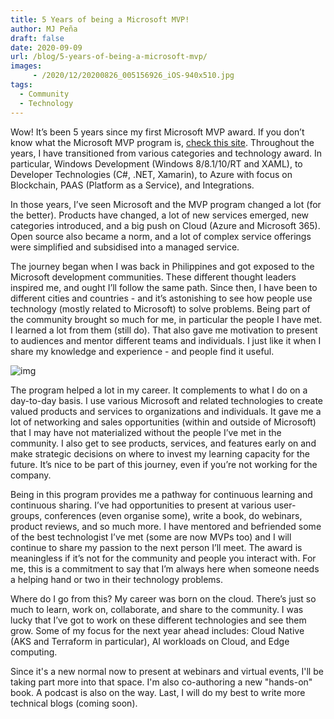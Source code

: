 ```yaml
---
title: 5 Years of being a Microsoft MVP!
author: MJ Peña
draft: false
date: 2020-09-09
url: /blog/5-years-of-being-a-microsoft-mvp/
images: 
     - /2020/12/20200826_005156926_iOS-940x510.jpg
tags:
  - Community
  - Technology
---
```


Wow! It’s been 5 years since my first Microsoft MVP award. If you don’t know what the Microsoft MVP program is, [check this site](https://mvp.microsoft.com/). Throughout the years, I have transitioned from various categories and technology award. In particular, Windows Development (Windows 8/8.1/10/RT and XAML), to Developer Technologies (C#, .NET, Xamarin), to Azure with focus on Blockchain, PAAS (Platform as a Service), and Integrations.

In those years, I’ve seen Microsoft and the MVP program changed a lot (for the better). Products have changed, a lot of new services emerged, new categories introduced, and a big push on Cloud (Azure and Microsoft 365). Open source also became a norm, and a lot of complex service offerings were simplified and subsidised into a managed service.

The journey began when I was back in Philippines and got exposed to the Microsoft development communities. These different thought leaders inspired me, and ought I’ll follow the same path. Since then, I have been to different cities and countries - and it’s astonishing to see how people use technology (mostly related to Microsoft) to solve problems. Being part of the community brought so much for me, in particular the people I have met. I learned a lot from them (still do). That also gave me motivation to present to audiences and mentor different teams and individuals. I just like it when I share my knowledge and experience - and people find it useful.

![img](/2020/12/20200826_005156926_iOS-1024x768.jpg)

The program helped a lot in my career. It complements to what I do on a day-to-day basis. I use various Microsoft and related technologies to create valued products and services to organizations and individuals. It gave me a lot of networking and sales opportunities (within and outside of Microsoft) that I may have not materialized without the people I’ve met in the community. I also get to see products, services, and features early on and make strategic decisions on where to invest my learning capacity for the future. It’s nice to be part of this journey, even if you’re not working for the company.

Being in this program provides me a pathway for continuous learning and continuous sharing. I’ve had opportunities to present at various user-groups, conferences (even organise some), write a book, do webinars, product reviews, and so much more. I have mentored and befriended some of the best technologist I’ve met (some are now MVPs too) and I will continue to share my passion to the next person I’ll meet. The award is meaningless if it’s not for the community and people you interact with. For me, this is a commitment to say that I’m always here when someone needs a helping hand or two in their technology problems.

Where do I go from this? My career was born on the cloud. There’s just so much to learn, work on, collaborate, and share to the community. I was lucky that I’ve got to work on these different technologies and see them grow. Some of my focus for the next year ahead includes: Cloud Native (AKS and Terraform in particular), AI workloads on Cloud, and Edge computing.

Since it's a new normal now to present at webinars and virtual events, I'll be taking part more into that space. I'm also co-authoring a new "hands-on" book. A podcast is also on the way. Last, I will do my best to write more technical blogs (coming soon).
